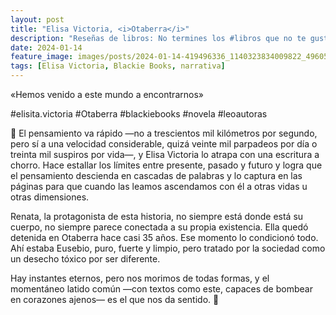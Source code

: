 ```yaml
---
layout: post
title: "Elisa Victoria, <i>Otaberra</i>"
description: "Reseñas de libros: No termines los #libros que no te gustan. I els #llibres que t'agraden llegeix-los tants cops com calgui."
date: 2024-01-14
feature_image: images/posts/2024-01-14-419496336_1140323834009822_4960579684600460594_n_18021687337825356.heic
tags: [Elisa Victoria, Blackie Books, narrativa]
---
```


«Hemos venido a este mundo a encontrarnos»
<!--more-->

#elisita.victoria #Otaberra #blackiebooks #novela #leoautoras

🧭 El pensamiento va rápido —no a trescientos mil kilómetros por segundo, pero sí a una velocidad considerable, quizá veinte mil parpadeos por día o treinta mil suspiros por vida—, y Elisa Victoria lo atrapa con una escritura a chorro. Hace estallar los límites entre presente, pasado y futuro y logra que el pensamiento descienda en cascadas de palabras y lo captura en las páginas para que cuando las leamos ascendamos con él a otras vidas u otras dimensiones.

Renata, la protagonista de esta historia, no siempre está donde está su cuerpo, no siempre parece conectada a su propia existencia. Ella quedó detenida en Otaberra hace casi 35 años. Ese momento lo condicionó todo. Ahí estaba Eusebio, puro, fuerte y limpio, pero tratado por la sociedad como un desecho tóxico por ser diferente.

Hay instantes eternos, pero nos morimos de todas formas, y el momentáneo latido común —con textos como este, capaces de bombear en corazones ajenos— es el que nos da sentido. 🧭
